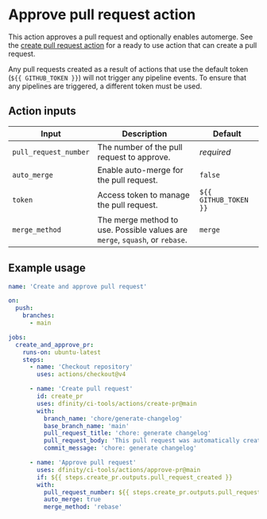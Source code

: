 # Approve pull request action

This action approves a pull request and optionally enables automerge. See the [create pull request action](../create-pr/README.md) for a ready to use action that can create a pull request.

Any pull requests created as a result of actions that use the default token (`${{ GITHUB_TOKEN }}`) will not trigger any pipeline events. To ensure that any pipelines are triggered, a different token must be used.

## Action inputs

| Input                 | Description                                                                  | Default               |
| --------------------- | ---------------------------------------------------------------------------- | --------------------- |
| `pull_request_number` | The number of the pull request to approve.                                   | _required_            |
| `auto_merge`          | Enable auto-merge for the pull request.                                      | `false`               |
| `token`               | Access token to manage the pull request.                                     | `${{ GITHUB_TOKEN }}` |
| `merge_method`        | The merge method to use. Possible values are `merge`, `squash`, or `rebase`. | `merge`               |

## Example usage

```yaml
name: 'Create and approve pull request'

on:
  push:
    branches:
      - main

jobs:
  create_and_approve_pr:
    runs-on: ubuntu-latest
    steps:
      - name: 'Checkout repository'
        uses: actions/checkout@v4

      - name: 'Create pull request'
        id: create_pr
        uses: dfinity/ci-tools/actions/create-pr@main
        with:
          branch_name: 'chore/generate-changelog'
          base_branch_name: 'main'
          pull_request_title: 'chore: generate changelog'
          pull_request_body: 'This pull request was automatically created by a GitHub Action to generate changelogs.'
          commit_message: 'chore: generate changelog'

      - name: 'Approve pull request'
        uses: dfinity/ci-tools/actions/approve-pr@main
        if: ${{ steps.create_pr.outputs.pull_request_created }}
        with:
          pull_request_number: ${{ steps.create_pr.outputs.pull_request_number }}
          auto_merge: true
          merge_method: 'rebase'
```
